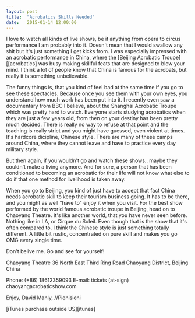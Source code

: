 ```yaml
---
layout: post
title:  "Acrobatics Skills Needed"
date:   2015-01-14 12:00:00
---
```


I love to watch all kinds of live shows, be it anything from opera to circus performance I am probably into it. Doesn't mean that I would swallow any shit but it's just something I get kicks from. I was especially impressed with an acrobatic performance in China, where the [Beijing Acrobatic Troupe][[acrobatics] was busy making skillful feats that are designed to blow your mind. I think a lot of people know that China is famous for the acrobats, but really it is something unbelievable.

The funny things is, that you kind of feel bad at the same time if you go to see these spectacles. Because once you see them with your own eyes, you understand how much work has been put into it. I recently even saw a documentary from BBC I believe, about the Shanghai Acrobatic Troupe which was pretty hard to watch. Everyone starts studying acrobatics when they are just a few years old, from then on your destiny has been pretty much decided. There is really no way to refuse at that point and the teaching is really strict and you might have guessed, even violent at times. It's hardcore dicipline, Chinese style. There are many of these camps around China, where they cannot leave and have to practice every day military style.

But then again, if you wouldn't go and watch these shows.. maybe they couldn't make a living anymore. And for sure, a person that has been conditioned to becoming an acrobatic for their life will not know what else to do if that one method for livelihood is taken away.

When you go to Beijing, you kind of just have to accept that fact China needs acrobatic skill to keep their tourism business going. It has to be there, and you might as well "have to" enjoy it when you visit. For the best show performed by the world famous acrobatic troupe in Beijing, head on to Chaoyang Theatre. It's like another world, that you have never seen before. Nothing like in LA, or Cirque du Soleil. Even though that is the show that it's often compared to. I think the Chinese style is just something totally different. A little bit rustic, concentrated on pure skill and makes you go OMG every single time.

Don't belive me. Go and see for yourself!

Chaoyang Theatre
36 North East Third Ring Road
Chaoyang District, Beijing
China

Phone: (+86) 18612359093
E-mail: tickets (at-sign) chaoyangacrobaticshow.com

Enjoy,
David Manly, //Pienisieni

[iTunes purchase outside US][itunes]
